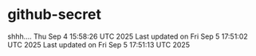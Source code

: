 # github-secret
shhh....
Thu Sep  4 15:58:26 UTC 2025
Last updated on Fri Sep  5 17:51:02 UTC 2025
Last updated on Fri Sep  5 17:51:13 UTC 2025
